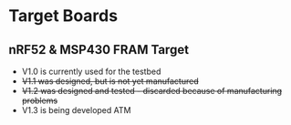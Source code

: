 # Target Boards

## nRF52 & MSP430 FRAM Target

- V1.0 is currently used for the testbed
- ~~V1.1 was designed, but is not yet manufactured~~
- ~~V1.2 was designed and tested - discarded because of manufacturing problems~~
- V1.3 is being developed ATM
